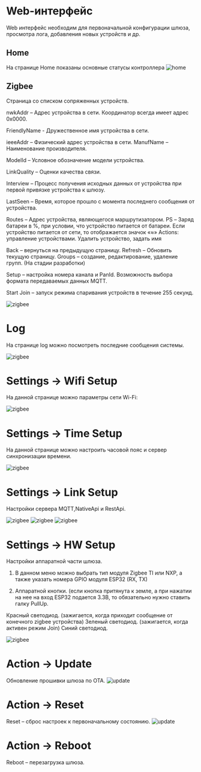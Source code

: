 # Web-интерфейс
Web интерфейс необходим для первоначальной конфигурации шлюза, просмотра лога, добавления новых устройств и др.

## Home
На странице  Home показаны основные статусы контроллера
![home](/img/slshome.png)


## Zigbee

Страница со списком сопряженных устройств.

nwkAddr – Адрес устройства в сети. Координатор всегда имеет адрес 0x0000. 

FriendlyName - Дружественное имя устройства в сети. 

ieeeAddr – Физический адрес устройства в сети. ManufName – Наименование производителя. 

ModelId – Условное обозначение модели устройства. 

LinkQuality – Оценки качества связи. 

Interview – Процесс получения исходных данных от устройства при первой привязке устройства к шлюзу. 

LastSeen – Время, которое прошло с момента последнего сообщения от устройства. 

Routes – Адрес устройства, являющегося маршрутизатором. PS – Заряд батареи в %, при условии, что устройство питается от батареи. Если устройство питается от сети, то отображается значок «≈» Actions: управление устройствами. Удалить устройство, задать имя

Back – вернуться на предыдущую страницу. Refresh – Обновить текущую страницу. Groups – создание, редактирование, удаление групп. (На стадии разработки)

Setup – настройка номера канала и PanId. Возможность выбора формата передаваемых данных MQTT.

Start Join – запуск режима спаривания устройств в течение 255 секунд.


![zigbee](/img/slszigbee.png)


# Log

На странице log можно посмотреть последние сообщения системы.

![zigbee](/img/slslog2.png)

# Settings -> Wifi Setup

На данной странице можно параметры сети Wi-Fi:

![zigbee](/img/slswifi.png)


# Settings -> Time Setup

На данной странице можно настроить часовой пояс и сервер синхронизации времени.

![zigbee](/img/slstime.png)


# Settings -> Link Setup

Настройки сервера MQTT,NativeApi и  RestApi.

![zigbee](/img/slssetuplink.png)
![zigbee](/img/slssetupmqtt.png)
![zigbee](/img/slssetupnapive.png)








# Settings -> HW Setup

Настройки аппаратной части шлюза.


1) В данном меню можно выбрать тип модуля Zigbee TI или NXP, а также указать номера GPIO модуля ESP32 (RX, TX)

2) Аппаратной кнопки. (если кнопка притянута к земле, а при нажатии на нее на вход ESP32 подается 3.3В, то обязательно нужно ставить галку PullUp.

Красный светодиод. (зажигается, когда приходит сообщение от конечного zigbee устройства)
Зеленый светодиод. (зажигается, когда активен режим Join)
Синий светодиод.

![zigbee](/img/slssetuphw.png)




# Action  -> Update
Обновление прошивки шлюза по ОТА.
![update](/img/slsupdate.png)



# Action  -> Reset
Reset – сброс настроек к первоначальному состоянию.
![update](/img/slsaction.png)




# Action  -> Reboot
Reboot – перезагрузка шлюза.

